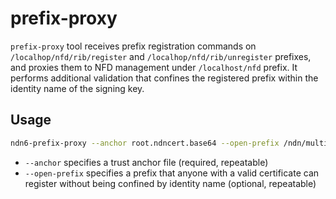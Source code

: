 # prefix-proxy

`prefix-proxy` tool receives prefix registration commands on `/localhop/nfd/rib/register` and `/localhop/nfd/rib/unregister` prefixes, and proxies them to NFD management under `/localhost/nfd` prefix.
It performs additional validation that confines the registered prefix within the identity name of the signing key.

## Usage

```bash
ndn6-prefix-proxy --anchor root.ndncert.base64 --open-prefix /ndn/multicast
```

* `--anchor` specifies a trust anchor file (required, repeatable)
* `--open-prefix` specifies a prefix that anyone with a valid certificate can register without being confined by identity name (optional, repeatable)
